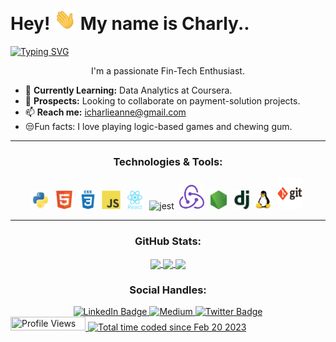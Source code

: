 # Hey! <img src="wave.gif" width="35"> My name is Charly..
<!--[![Typing SVG](https://readme-typing-svg.demolab.com?font=Fira+code&weight=600&size=40&pause=1000&center=true&vCenter=true&width=1000&lines=I'm+Charly+%F0%9F%91%8B%F0%9F%8F%BD)](https://git.io/typing-svg)-->
 [![Typing SVG](https://readme-typing-svg.demolab.com?font=Poppins&weight=700&color=fb607f&center=true&vCenter=true&width=1000&lines=Front-end+Engineer;React+Developer;Budding+Data+Analyst;Web+Designer;UI+Design)](https://git.io/typing-svg)
<p align="center">I'm a passionate Fin-Tech Enthusiast.</p>

- 🌱 **Currently Learning:** Data Analytics at Coursera.
- 💬 **Prospects:** Looking to collaborate on payment-solution projects.
- 📫 **Reach me:** icharlieanne@gmail.com
- 😒Fun facts: I love playing logic-based games and chewing gum.
<hr />
<div align="center">
  <h3>Technologies & Tools:</h3>
  <img src="https://github.com/devicons/devicon/blob/master/icons/python/python-original.svg" title="Python" alt="Python" width="30" height="30"/>&nbsp;
  <img src="https://github.com/devicons/devicon/blob/master/icons/html5/html5-original.svg" title="HTML5" alt="HTML" width="30" height="30"/>&nbsp;
  <img src="https://github.com/devicons/devicon/blob/master/icons/css3/css3-plain-wordmark.svg"  title="CSS3" alt="CSS" width="30" height="30"/>&nbsp;
  <img src="https://github.com/devicons/devicon/blob/master/icons/javascript/javascript-original.svg" title="JavaScript" alt="JavaScript" width="30" height="30"/>&nbsp;
  <img src="https://raw.githubusercontent.com/devicons/devicon/master/icons/react/react-original-wordmark.svg" title="React" alt="react" width="30" height="30"/>&nbsp;
  <img src="https://www.vectorlogo.zone/logos/jestjsio/jestjsio-icon.svg" alt="jest" width="30" title="Jest" height="30"/>&nbsp;
  <img src="https://raw.githubusercontent.com/devicons/devicon/master/icons/redux/redux-original.svg" title="Redux" alt="redux" width="40" height="40"/>&nbsp;
  <img src="https://github.com/devicons/devicon/blob/master/icons/nodejs/nodejs-original.svg" title="NodeJS" alt="NodeJS" width="30" height="30"/>&nbsp;
  <img src="https://github.com/devicons/devicon/blob/master/icons/django/django-plain.svg" alt="Django Logo" width="30" height="30">
  <!--<img src="https://github.com/devicons/devicon/blob/master/icons/tailwindcss/tailwindcss.svg" title="tailwind" alt="tailwind" width="40" height="40"/>&nbsp;-->
  <img src="https://github.com/devicons/devicon/blob/master/icons/linux/linux-original.svg" title="Linux" alt="Linux" width="30" height="30"/>&nbsp;
  <!--<img src="https://github.com/devicons/devicon/blob/master/icons/mysql/mysql-original-wordmark.svg" title="MySQL"  alt="MySQL" width="40" height="50"/>&nbsp;-->
  <!--<img src="https://github.com/devicons/devicon/blob/master/icons/nginx/nginx-original.svg" title="nginx" alt="nginx" width="40" height="50"/>&nbsp;-->
  <img src="https://github.com/devicons/devicon/blob/master/icons/git/git-original-wordmark.svg" title="Git" **alt="Git" width="40" height="50"/>&nbsp;
</div>
<hr/>
 <h3 align="center">GitHub Stats:</h3>
 <div align="center">
  <a href="https://github.com/anuraghazra/github-readme-stats">
  <img height="180px" align="center" src="https://github-readme-stats.vercel.app/api?username=CharlyAnne&theme=dracula&bg_color=0d1117&layout=compact&hide_border=false&hide=stars&text_bold=false&include_all_commits=true&count_private=true" />
</a>
<a href="https://github-readme-streak-stats.herokuapp.com">
  <img height="180px" align="center" src="https://github-readme-streak-stats.herokuapp.com/?user=CharlyAnne&theme=dracula&background=0d1117&ring_color=fb607f" />
</a>
<a href="https://github.com/anuraghazra/convoychat" align="center">
  <img height="180px" align="center" src="https://github-readme-stats.vercel.app/api/top-langs/?username=CharlyAnne&langs_count=6&ring_color=fb607f&theme=dracula&bg_color=0d1117&layout=compact&text_bold=true" />
</a>
 </div>
<!---== Socials==-->
<div align="center"><h3><b>Social Handles:</b></h3></div>
  <div align="center" id="badges">
    <a href="https://www.linkedin.com/in/charlian-imoisili" target="_blank">
      <img src="https://img.shields.io/badge/LinkedIn-blue?style=for-the-badge&logo=linkedin&logoColor=pink" alt="LinkedIn Badge"/>
    </a>
    <a href="https://charlydotdev.medium.com" target="_blank">
      <img alt="Medium" src="https://img.shields.io/badge/medium-%2312100E.svg?&style=for-the-badge&logo=medium&logoColor=pink" />
    </a>
    <a href="https://twitter.com/Imoisiliii" target="_blank">
      <img src="https://img.shields.io/badge/Twitter-blue?style=for-the-badge&logo=twitter&logoColor=pink" alt="Twitter Badge"/>
    </a>
</div>
<a href="https://komarev.com" color="black" >
  <img height="22" width="120" font-size="14" font-weight="small" title="Profile Views" src="https://komarev.com/ghpvc/?username=CharlyAnne&color=Fb607f&style=plastic">
</a>
<a href="https://wakatime.com/@2a5d8d12-c825-42d3-a49b-f6c12029132c" color="pink">
  <img src="https://wakatime.com/badge/user/2a5d8d12-c825-42d3-a49b-f6c12029132c.svg" alt="Total time coded since Feb 20 2023" font-size="13" font-weight="small" height="20" title="Wakatime Stats"/>
</a>
